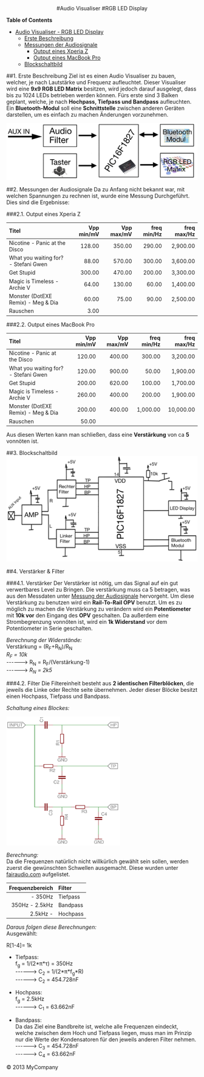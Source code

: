 <br>
<br>
<br>
<br>
<br>
<br>
<br>
<br>
<br>
<br>
<br>
<br>
<br>
<br>
<br>
<br>
<center>
#Audio Visualiser
#RGB LED Display
</center>

<div class="pagebreak"></div>

<!-- START doctoc generated TOC please keep comment here to allow auto update -->
<!-- DON'T EDIT THIS SECTION, INSTEAD RE-RUN doctoc TO UPDATE -->
**Table of Contents**

- [Audio Visualiser - RGB LED Display](#audio-visualiser---rgb-led-display)
  - [Erste Beschreibung](#erste-beschreibung)
  - [Messungen der Audiosignale](#messungen-der-audiosignale)
      - [Output eines Xperia Z](#output-eines-xperia-z)
      - [Output eines MacBook Pro](#output-eines-macbook-pro)
  - [Blockschaltbild](#blockschaltbild)

<!-- END doctoc generated TOC please keep comment here to allow auto update -->

<div class="pagebreak"></div>

##1. Erste Beschreibung
Ziel ist es einen Audio Visualiser zu bauen, welcher, je nach Lautstärke und Frequenz aufleuchtet. Dieser Visualiser wird eine **9x9 RGB LED Matrix** besitzen, wird jedoch darauf ausgelegt, dass bis zu 1024 LEDs betrieben werden können. Fürs erste sind 3 Balken geplant, welche, je nach **Hochpass, Tiefpass und Bandpass** aufleuchten. Ein **Bluetooth-Modul** soll eine **Schnittstelle** zwischen anderen Geräten darstellen, um es einfach zu machen Änderungen vorzunehmen.

<img src="imgs/Blockschaltbild.png"/>

##2. Messungen der Audiosignale
Da zu Anfang nicht bekannt war, mit welchen Spannungen zu rechnen ist, wurde eine Messung Durchgeführt. Dies sind die Ergebnisse:

###2.1. Output eines Xperia Z

|Titel                                   |Vpp min/mV|Vpp max/mV|freq min/Hz|freq max/Hz|
|:---------------------------------------|---------:|---------:|----------:|----------:|
|Nicotine - Panic at the Disco           |    128.00|    350.00|     290.00|   2,900.00|
|What you waiting for? - Stefani Gwen    |     88.00|    570.00|     300.00|   3,600.00|
|Get Stupid                              |    300.00|    470.00|     200.00|   3,300.00|
|Magic is Timeless - Archie V            |     64.00|    130.00|      60.00|   1,400.00|
|Monster (DotEXE Remix) - Meg & Dia      |     60.00|     75.00|      90.00|   2,500.00|
|Rauschen                                |      3.00|

###2.2. Output eines MacBook Pro

|Titel                                   |Vpp min/mV|Vpp max/mV|freq min/Hz|freq max/Hz|
|:---------------------------------------|---------:|---------:|----------:|----------:|
|Nicotine - Panic at the Disco           |    120.00|    400.00|     300.00|   3,200.00|
|What you waiting for? - Stefani Gwen    |    120.00|    900.00|      50.00|   1,900.00|
|Get Stupid                              |    200.00|    620.00|     100.00|   1,700.00|
|Magic is Timeless - Archie V            |    260.00|    400.00|     200.00|   1,900.00|
|Monster (DotEXE Remix) - Meg & Dia      |    200.00|    400.00|   1,000.00|  10,000.00|
|Rauschen                                |     50.00|

Aus diesen Werten kann man schließen, dass eine **Verstärkung** von ca **5** vonnöten ist.


##3. Blockschaltbild
<img src="imgs/Blockschaltbild-detailed.tif"/>

<div class="pagebreak"></div>

##4. Verstärker & Filter

###4.1. Verstärker
Der Verstärker ist nötig, um das Signal auf ein gut verwertbares Level zu Bringen. Die verstärkung muss ca 5 betragen, was aus den Messdaten unter [Messung der Audiosignale](#messung-der-audiosignale) hervorgeht. Um diese Verstärkung zu benutzen wird ein **Rail-To-Rail OPV** benutzt. Um es zu möglich zu machen die Verstärkung zu verändern wird ein **Potentiometer** mit **10k vor** den Eingang des **OPV** geschalten. Da außerdem eine Strombegrenzung vonnöten ist, wird ein **1k Widerstand** vor dem Potentiometer in Serie geschalten.

_Berechnung der Widerstände:_<br>
Verstärkung = (R<sub>F</sub>+R<sub>N</sub>)/R<sub>N</sub><br>
*R<sub>F</sub> = 10k<br>*
------> R<sub>N</sub> = R<sub>F</sub>/(Verstärkung-1)<br>
------> *R<sub>N</sub> = 2k5*

###4.2. Filter
Die Filtereinheit besteht aus __2 identischen Filterblöcken__, die jeweils die Linke oder Rechte seite übernehmen. Jeder dieser Blöcke besitzt einen Hochpass, Tiefpass und Bandpass.

_Schaltung eines Blockes:_

<img src="imgs/filters.png" alt="Drawing" style="width: 300px;"/>

<div class="pagebreak"></div>

_Berechnung:_<br>
Da die Frequenzen natürlich nicht willkürlich gewählt sein sollen, werden zuerst die gewünschten Schwellen ausgemacht. Diese wurden unter [fairaudio.com](http://www.fairaudio.de/hifi-lexikon-begriffe/frequenzbereiche-bass-mitten-hochton-grundton.html) aufgelistet.

|Frequenzbereich|  Filter|
|--------------:|:-------|
|       -  350Hz|Tiefpass|
| 350Hz - 2.5kHz|Bandpass|
|2.5kHz -       |Hochpass|

_Daraus folgen diese Berechnungen:_<br>
Ausgewählt:

R[1-4]= 1k

 - Tiefpass:<br>
f<sub>g</sub> = 1/(2\*&pi;\*&tau;) = 350Hz<br>
------> C<sub>2</sub> = 1/(2\*&pi;\*f<sub>g</sub>\*R)<br>
------> C<sub>2</sub> = 454.728nF<br>

 - Hochpass:<br>
f<sub>g</sub> = 2.5kHz<br>
------> C<sub>1</sub> = 63.662nF<br>

 - Bandpass:<br>
Da das Ziel eine Bandbreite ist, welche alle Frequenzen eindeckt, welche zwischen dem Hoch und Tiefpass liegen, muss man im Prinzip nur die Werte der Kondensatoren für den jeweils anderen Filter nehmen.<br>
------> C<sub>3</sub> = 454.728nF<br>
------> C<sub>4</sub> = 63.662nF<br>

<!-- NOTIZ: Entkoppelkondensator hat 22nF -->


<div id="footer">
    &copy; 2013 MyCompany
</div>
